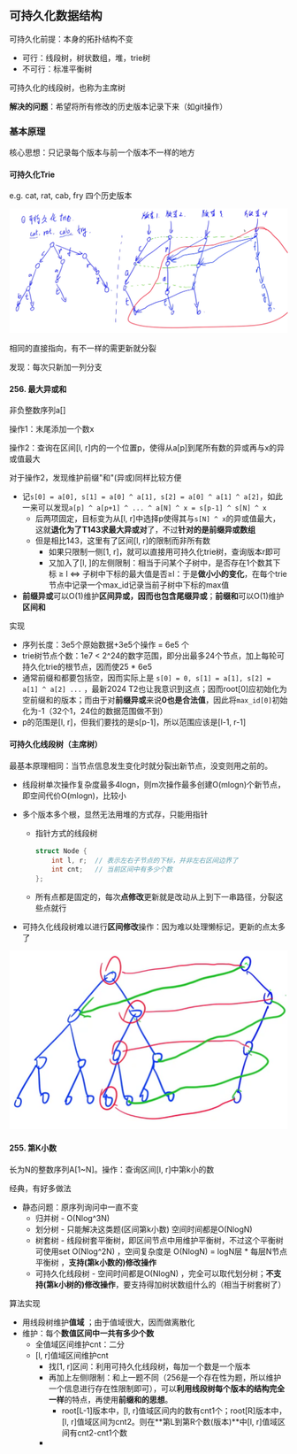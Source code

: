 ## 可持久化数据结构

可持久化前提：本身的拓扑结构不变

- 可行：线段树，树状数组，堆，trie树
- 不可行：标准平衡树

可持久化的线段树，也称为主席树

**解决的问题**：希望将所有修改的历史版本记录下来（如git操作）

### 基本原理

核心思想：只记录每个版本与前一个版本不一样的地方

#### 可持久化Trie

e.g.  cat, rat, cab, fry  四个历史版本

![persistent-trie](./p-trie.png)

相同的直接指向，有不一样的需更新就分裂

发现：每次只新加一列分支

#### 256. 最大异或和

非负整数序列a[]

操作1：末尾添加一个数x

操作2：查询在区间[l, r]内的一个位置p，使得从a[p]到尾所有数的异或再与x的异或值最大 

对于操作2，发现维护前缀"和"(异或)同样比较方便

- 记`s[0] = a[0], s[1] = a[0] ^ a[1], s[2] = a[0] ^ a[1] ^ a[2]`，如此一来可以发现`a[p] ^ a[p+1] ^ ... ^ a[N] ^ x = s[p-1] ^ s[N] ^ x` 
  - 后两项固定，目标变为从[l, r]中选择p使得其与`s[N] ^ x`的异或值最大，这就**退化为了T143求最大异或对**了，不过**针对的是前缀异或数组**
  - 但是相比143，这里有了区间[l, r]的限制而非所有数
    - 如果只限制一侧[1, r]，就可以直接用可持久化trie树，查询版本r即可
    - 又加入了[l, ]的左侧限制：相当于问某个子树中，是否存在1个数其下标 ≥ l  $\iff$ 子树中下标的最大值是否≥l：于是**做小小的变化**，在每个trie节点中记录一个max_id记录当前子树中下标的max值
- **前缀异或**可以O(1)维护**区间异或，因而也包含尾缀异或**；**前缀和**可以O(1)维护**区间和**

实现

- 序列长度：3e5个原始数据+3e5个操作 = 6e5 个
- trie树节点个数：1e7 < 2^24的数字范围，即分出最多24个节点，加上每轮可持久化trie的根节点，因而使25 * 6e5
- 通常前缀和都要包括空，因而实际上是 `s[0] = 0, s[1] = a[1], s[2] = a[1] ^ a[2] ...` ，最新2024 T2也让我意识到这点；因而root[0]应初始化为空前缀和的版本；而由于对**前缀异或**来说**0也是合法值**，因此将`max_id[0]`初始化为-1（32个1，24位的数据范围做不到）
- p的范围是[l, r]，但我们要找的是s[p-1]，所以范围应该是[l-1, r-1]



#### 可持久化线段树（主席树）

最基本原理相同：当节点信息发生变化时就分裂出新节点，没变则用之前的。

- 线段树单次操作复杂度最多4logn，则m次操作最多创建O(mlogn)个新节点，即空间代价O(mlogn)，比较小

- 多个版本多个根，显然无法用堆的方式存，只能用指针

  - 指针方式的线段树

    ```cpp
    struct Node {
        int l, r;  // 表示左右子节点的下标，并非左右区间边界了
        int cnt;   // 当前区间中有多少个数
    };
    ```

  - 所有点都是固定的，每次**点修改**更新就是改动从上到下一串路径，分裂这些点就行

- 可持久化线段树难以进行**区间修改**操作：因为难以处理懒标记，更新的点太多了

![p-sgt](./p-segment-tree.png)



#### 255. 第K小数

长为N的整数序列A[1\~N]。操作：查询区间[l, r]中第k小的数

经典，有好多做法

- 静态问题：原序列询问中一直不变
  - 归并树 - O(Nlog^3N)
  - 划分树 - 只能解决这类题(区间第k小数) 空间时间都是O(NlogN)
  - 树套树 - 线段树套平衡树，即区间节点中用维护平衡树，不过这个平衡树可使用set  O(Nlog^2N) ，空间复杂度是 O(NlogN) = logN层 * 每层N节点平衡树 ，**支持(第k小数的)修改操作** 
  - 可持久化线段树 - 空间时间都是O(NlogN) ，完全可以取代划分树；**不支持(第k小树的)修改操作**，要支持得加树状数组什么的（相当于树套树了）

算法实现

- 用线段树维护**值域** ；由于值域很大，因而做离散化
- 维护：每个**数值区间中一共有多少个数** 
  - 全值域区间维护cnt：二分
  - [l, r]值域区间维护cnt
    - 找[1, r]区间：利用可持久化线段树，每加一个数是一个版本
    - 再加上左侧l限制：和上一题不同（256是一个存在性为题，所以维护一个信息进行存在性限制即可），可以**利用线段树每个版本的结构完全一样**的特点，再使用**前缀和的思想**。
      - root[L-1]版本中，[l, r]值域区间内的数有cnt1个；root[R]版本中，[l, r]值域区间为cnt2。则在**第L到第R个数(版本)**中[l, r]值域区间有cnt2-cnt1个数
    - 
